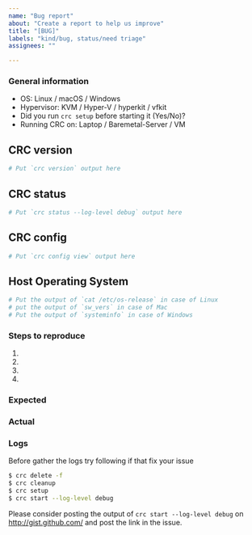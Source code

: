 ```yaml
---
name: "Bug report"
about: "Create a report to help us improve"
title: "[BUG]"
labels: "kind/bug, status/need triage"
assignees: ""

---
```


### General information

  * OS: Linux / macOS / Windows
  * Hypervisor: KVM / Hyper-V / hyperkit / vfkit
  * Did you run `crc setup` before starting it (Yes/No)?
  * Running CRC on: Laptop / Baremetal-Server / VM

## CRC version
```bash
# Put `crc version` output here
```
  
## CRC status
```bash
# Put `crc status --log-level debug` output here
```

## CRC config
```bash
# Put `crc config view` output here
```

## Host Operating System
```bash
# Put the output of `cat /etc/os-release` in case of Linux
# put the output of `sw_vers` in case of Mac
# Put the output of `systeminfo` in case of Windows
```

### Steps to reproduce

  1. 
  2. 
  3. 
  4. 

### Expected


### Actual


### Logs

Before gather the logs try following if that fix your issue
```bash
$ crc delete -f
$ crc cleanup
$ crc setup
$ crc start --log-level debug
```

Please consider posting the output of `crc start --log-level debug`  on http://gist.github.com/ and post the link in the issue.
